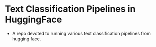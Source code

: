# Text Classification Pipelines in HuggingFace
* A repo devoted to running various text classification pipelines from hugging face. 
